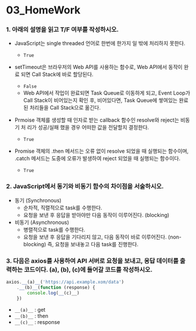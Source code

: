 # 03_HomeWork

### 1. 아래의 설명을 읽고 T/F 여부를 작성하시오. 

- JavaScript는 single threaded 언어로 한번에 한가지 일 밖에 처리하지 못한다. 

  - `True`

- setTimeout은 브라우저의 Web API를 사용하는 함수로, Web API에서 동작이 완료 되면 Call Stack에 바로 할당된다. 

  - `False`
  - Web API에서 작업이 완료되면 Task Queue로 이동하게 되고, 
    Event Loop가 Call Stack이 비어있는지 확인 후, 비어있다면, Task Queue에 쌓여있는 완료된 처리들을 Call Stack으로 옮긴다.

- Prmoise 객체를 생성할 때 인자로 받는 callback 함수인 resolve와 reject는 비동기 처 리가 성공/실패 했을 경우 어떠한 값을 전달할지 결정한다. 

  - `True`

- Promise 객체의 .then 메서드는 오류 없이 resolve 되었을 때 실행되는 함수이며, .catch 메서드는 도중에 오류가 발생하여 reject 되었을 때 실행되는 함수이다. 

  - `True`

  

### 2. JavaScript에서 동기와 비동기 함수의 차이점을 서술하시오.

- 동기 (Synchronous)
  - 순차적, 직렬적으로 task를 수행한다.
  - 요청을 보낸 후 응답을 받아야만 다음 동작이 이루어진다. (blocking)
- 비동기 (Asynchronous)
  - 병렬적으로 task를 수행한다.
  - 요청을 보낸 후 응답을 기다리지 않고, 다음 동작이 바로 이루어진다. (non-blocking)
    즉, 요청을 보내놓고 다음 task를 진행한다.



### 3. 다음은 axios를 사용하여 API 서버로 요청을 보내고, 응답 데이터를 출력하는 코드이다. (a), (b), (c)에 들어갈 코드를 작성하시오.

```javascript
axios.__(a)__('https://api.example.xom/data')
	.__(b)__(function (response) {
    	console.log(__(c)__)
	})
```

- `__(a)__` : get
- `__(b)__` : then
- `__(c)__` : response